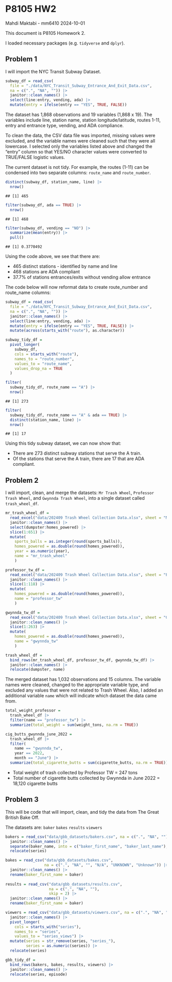 P8105 HW2
================
Mahdi Maktabi - mm6410
2024-10-01

This document is P8105 Homework 2.

I loaded necessary packages (e.g. `tidyverse` and `dplyr`).

## Problem 1

I will import the NYC Transit Subway Dataset.

``` r
subway_df = read_csv(
  file = "./data/NYC_Transit_Subway_Entrance_And_Exit_Data.csv",
  na = c(".", "NA", "")) |> 
  janitor::clean_names() |> 
  select(line:entry, vending, ada) |> 
  mutate(entry = ifelse(entry == "YES", TRUE, FALSE))
```

The dataset has 1,868 observations and 19 variables (1,868 x 19). The
variables include line, station name, station longitude/latitude, routes
1-11, entry and entrance type, vending, and ADA compliance.

To clean the data, the CSV data file was imported, missing values were
excluded, and the variable names were cleaned such that they were all
lowercase. I selected only the variables listed above and changed the
“entry” column so that YES/NO character values were converted to
TRUE/FALSE logistic values.

The current dataset is not tidy. For example, the routes (1-11) can be
condensed into two separate columns: `route_name` and `route_number`.

``` r
distinct(subway_df, station_name, line) |> 
  nrow()
```

    ## [1] 465

``` r
filter(subway_df, ada == TRUE) |> 
  nrow()
```

    ## [1] 468

``` r
filter(subway_df, vending == "NO") |> 
  summarize(mean(entry)) |> 
  pull()
```

    ## [1] 0.3770492

Using the code above, we see that there are:

- 465 distinct stations - identified by name and line
- 468 stations are ADA compliant
- 37.7% of stations entrances/exits without vending allow entrance

The code below will now reformat data to create route_number and
route_name columns:

``` r
subway_df = read_csv(
  file = "./data/NYC_Transit_Subway_Entrance_And_Exit_Data.csv",
  na = c(".", "NA", "")) |> 
  janitor::clean_names() |> 
  select(line:entry, vending, ada) |> 
  mutate(entry = ifelse(entry == "YES", TRUE, FALSE)) |>
  mutate(across(starts_with("route"), as.character))

subway_tidy_df = 
  pivot_longer(
    subway_df,
    cols = starts_with("route"),
    names_to = "route_number",
    values_to = "route_name",
    values_drop_na = TRUE
  )
```

``` r
filter(
  subway_tidy_df, route_name == "A") |> 
  nrow()
```

    ## [1] 273

``` r
filter(
  subway_tidy_df, route_name == "A" & ada == TRUE) |> 
  distinct(station_name, line) |> 
  nrow()
```

    ## [1] 17

Using this tidy subway dataset, we can now show that:

- There are 273 distinct subway stations that serve the A train.
- Of the stations that serve the A train, there are 17 that are ADA
  compliant.

## Problem 2

I will import, clean, and merge the datasets: `Mr Trash Wheel`,
`Professor Trash Wheel`, and `Gwynnda Trash Wheel`, into a single
dataset called `trash_wheel_df`.

``` r
mr_trash_wheel_df = 
  read_excel("data/202409 Trash Wheel Collection Data.xlsx", sheet = "Mr. Trash Wheel", na = c(".", "NA", "")) |> 
  janitor::clean_names() |> 
  select(dumpster:homes_powered) |> 
  slice(1:651) |> 
  mutate(
    sports_balls = as.integer(round(sports_balls)),
    homes_powered = as.double(round(homes_powered)),
    year = as.numeric(year),
    name = "mr_trash_wheel"
    )

professor_tw_df =
  read_excel("data/202409 Trash Wheel Collection Data.xlsx", sheet = "Professor Trash Wheel", na = c(".", "NA", "")) |>
  janitor::clean_names() |> 
  slice(1:118) |> 
  mutate(
    homes_powered = as.double(round(homes_powered)),
    name = "professor_tw"
    )

gwynnda_tw_df = 
  read_excel("data/202409 Trash Wheel Collection Data.xlsx", sheet = "Gwynnda Trash Wheel", na = c(".", "NA", "")) |>
  janitor::clean_names() |> 
  slice(1:263) |> 
  mutate(
    homes_powered = as.double(round(homes_powered)),
    name = "gwynnda_tw"
    )

trash_wheel_df = 
  bind_rows(mr_trash_wheel_df, professor_tw_df, gwynnda_tw_df) |> 
  janitor::clean_names() |> 
  relocate(dumpster, name)
```

The merged dataset has 1,032 observations and 15 columns. The variable
names were cleaned, changed to the appropriate variable type, and
excluded any values that were not related to Trash Wheel. Also, I added
an additional variable `name` which will indicate which dataset the data
came from.

``` r
total_weight_professor = 
  trash_wheel_df |> 
  filter(name == "professor_tw") |> 
  summarize(total_weight = sum(weight_tons, na.rm = TRUE))

cig_butts_gwynnda_june_2022 = 
  trash_wheel_df |> 
  filter(
    name == "gwynnda_tw", 
    year == 2022, 
    month == "June") |> 
  summarize(total_cigarette_butts = sum(cigarette_butts, na.rm = TRUE))
```

- Total weight of trash collected by Professor TW = 247 tons
- Total number of cigarette butts collected by Gwynnda in June 2022 =
  18,120 cigarette butts

## Problem 3

This will be code that will import, clean, and tidy the data from The
Great British Bake Off.

The datasets are: `baker` `bakes` `results` `viewers`

``` r
bakers = read_csv("data/gbb_datasets/bakers.csv", na = c(".", "NA", "")) |> 
  janitor::clean_names() |> 
  separate(baker_name, into = c("baker_first_name", "baker_last_name"), sep = " ", extra = "merge") |> 
  relocate(series)

bakes = read_csv("data/gbb_datasets/bakes.csv", 
                 na = c(".", "NA", "", "N/A", "UNKNOWN", "Unknown")) |> 
  janitor::clean_names() |> 
  rename(baker_first_name = baker)
  
results = read_csv("data/gbb_datasets/results.csv", 
                   na = c(".", "NA", ""),
                   skip = 2) |> 
  janitor::clean_names() |> 
  rename(baker_first_name = baker)

viewers = read_csv("data/gbb_datasets/viewers.csv", na = c(".", "NA", "")) |> 
  janitor::clean_names() |> 
  pivot_longer(
    cols = starts_with("series"),
    names_to = "series",
    values_to = "series_views") |> 
  mutate(series = str_remove(series, "series_"),
         series = as.numeric(series)) |> 
  relocate(series)

gbb_tidy_df = 
  bind_rows(bakers, bakes, results, viewers) |> 
  janitor::clean_names() |> 
  relocate(series, episode)
```
